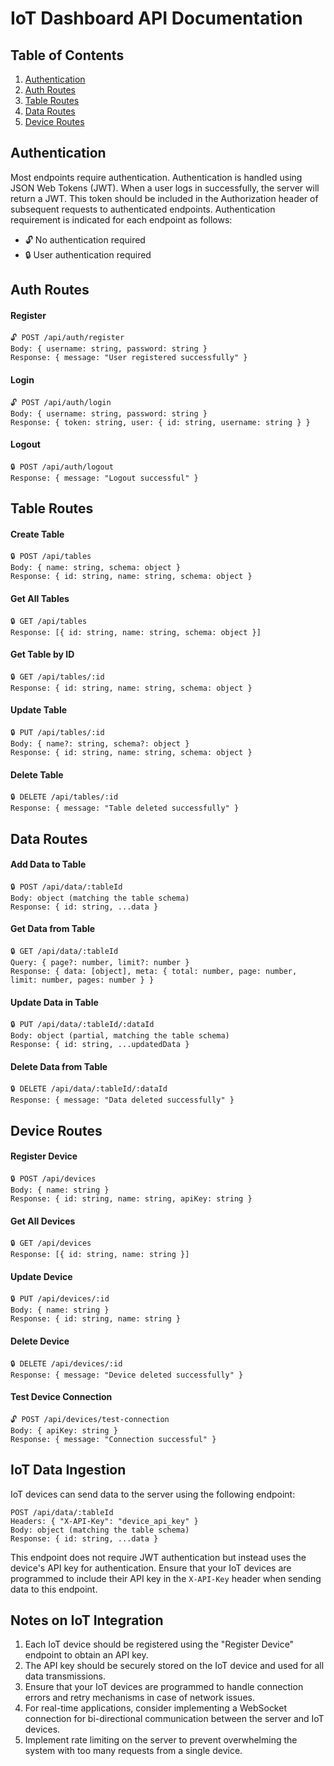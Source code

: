 # IoT Dashboard API Documentation

## Table of Contents
1. [Authentication](#authentication)
2. [Auth Routes](#auth-routes)
3. [Table Routes](#table-routes)
4. [Data Routes](#data-routes)
5. [Device Routes](#device-routes)

## Authentication

Most endpoints require authentication. Authentication is handled using JSON Web Tokens (JWT). When a user logs in successfully, the server will return a JWT. This token should be included in the Authorization header of subsequent requests to authenticated endpoints. Authentication requirement is indicated for each endpoint as follows:

- 🔓 No authentication required
- 🔒 User authentication required

## Auth Routes

#### Register
```
🔓 POST /api/auth/register
Body: { username: string, password: string }
Response: { message: "User registered successfully" }
```

#### Login
```
🔓 POST /api/auth/login
Body: { username: string, password: string }
Response: { token: string, user: { id: string, username: string } }
```

#### Logout
```
🔒 POST /api/auth/logout
Response: { message: "Logout successful" }
```

## Table Routes

#### Create Table
```
🔒 POST /api/tables
Body: { name: string, schema: object }
Response: { id: string, name: string, schema: object }
```

#### Get All Tables
```
🔒 GET /api/tables
Response: [{ id: string, name: string, schema: object }]
```

#### Get Table by ID
```
🔒 GET /api/tables/:id
Response: { id: string, name: string, schema: object }
```

#### Update Table
```
🔒 PUT /api/tables/:id
Body: { name?: string, schema?: object }
Response: { id: string, name: string, schema: object }
```

#### Delete Table
```
🔒 DELETE /api/tables/:id
Response: { message: "Table deleted successfully" }
```

## Data Routes

#### Add Data to Table
```
🔒 POST /api/data/:tableId
Body: object (matching the table schema)
Response: { id: string, ...data }
```

#### Get Data from Table
```
🔒 GET /api/data/:tableId
Query: { page?: number, limit?: number }
Response: { data: [object], meta: { total: number, page: number, limit: number, pages: number } }
```

#### Update Data in Table
```
🔒 PUT /api/data/:tableId/:dataId
Body: object (partial, matching the table schema)
Response: { id: string, ...updatedData }
```

#### Delete Data from Table
```
🔒 DELETE /api/data/:tableId/:dataId
Response: { message: "Data deleted successfully" }
```

## Device Routes

#### Register Device
```
🔒 POST /api/devices
Body: { name: string }
Response: { id: string, name: string, apiKey: string }
```

#### Get All Devices
```
🔒 GET /api/devices
Response: [{ id: string, name: string }]
```

#### Update Device
```
🔒 PUT /api/devices/:id
Body: { name: string }
Response: { id: string, name: string }
```

#### Delete Device
```
🔒 DELETE /api/devices/:id
Response: { message: "Device deleted successfully" }
```

#### Test Device Connection
```
🔓 POST /api/devices/test-connection
Body: { apiKey: string }
Response: { message: "Connection successful" }
```

## IoT Data Ingestion

IoT devices can send data to the server using the following endpoint:

```
POST /api/data/:tableId
Headers: { "X-API-Key": "device_api_key" }
Body: object (matching the table schema)
Response: { id: string, ...data }
```

This endpoint does not require JWT authentication but instead uses the device's API key for authentication. Ensure that your IoT devices are programmed to include their API key in the `X-API-Key` header when sending data to this endpoint.

## Notes on IoT Integration

1. Each IoT device should be registered using the "Register Device" endpoint to obtain an API key.
2. The API key should be securely stored on the IoT device and used for all data transmissions.
3. Ensure that your IoT devices are programmed to handle connection errors and retry mechanisms in case of network issues.
4. For real-time applications, consider implementing a WebSocket connection for bi-directional communication between the server and IoT devices.
5. Implement rate limiting on the server to prevent overwhelming the system with too many requests from a single device.